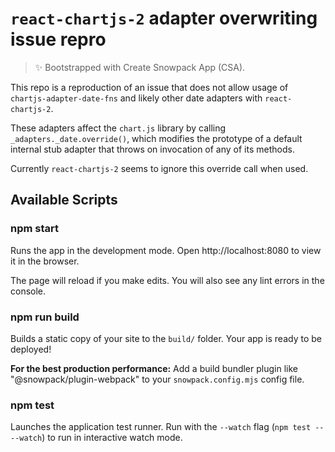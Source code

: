# `react-chartjs-2` adapter overwriting issue repro

> ✨ Bootstrapped with Create Snowpack App (CSA).

This repo is a reproduction of an issue that does not allow usage of `chartjs-adapter-date-fns` and likely other date adapters with `react-chartjs-2`.

These adapters affect the `chart.js` library by calling `_adapters._date.override()`, which modifies the prototype of a default internal stub adapter that throws on invocation of any of its methods.

Currently `react-chartjs-2` seems to ignore this override call when used.

## Available Scripts

### npm start

Runs the app in the development mode.
Open http://localhost:8080 to view it in the browser.

The page will reload if you make edits.
You will also see any lint errors in the console.

### npm run build

Builds a static copy of your site to the `build/` folder.
Your app is ready to be deployed!

**For the best production performance:** Add a build bundler plugin like "@snowpack/plugin-webpack" to your `snowpack.config.mjs` config file.

### npm test

Launches the application test runner.
Run with the `--watch` flag (`npm test -- --watch`) to run in interactive watch mode.
